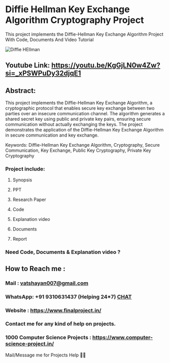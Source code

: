 # Diffie Hellman Key Exchange Algorithm Cryptography Project
This project implements the Diffie-Hellman Key Exchange Algorithm Project With Code, Documents And Video Tutorial

![Diffie HEllman](https://github.com/user-attachments/assets/777c9418-2519-4419-a32e-15403ce432fc)

## Youtube Link: https://youtu.be/KgGjLN0w4Zw?si=_xPSWPuDy32djqE1

## Abstract: 
This project implements the Diffie-Hellman Key Exchange Algorithm, a cryptographic protocol that enables secure key exchange between two parties over an insecure communication channel. The algorithm generates a shared secret key using public and private key pairs, ensuring secure communication without actually exchanging the keys. The project demonstrates the application of the Diffie-Hellman Key Exchange Algorithm in secure communication and key exchange.

Keywords: Diffie-Hellman Key Exchange Algorithm, Cryptography, Secure Communication, Key Exchange, Public Key Cryptography, Private Key Cryptography

### Project include: 

1. Synopsis

2. PPT

3. Research Paper


4. Code

5. Explanation video

6. Documents

7. Report


### Need Code, Documents & Explanation video ? 

## How to Reach me :

### Mail : vatshayan007@gmail.com 

### WhatsApp: +91 9310631437 (Helping 24*7) **[CHAT](https://wa.me/message/CHWN2AHCPMAZK1)** 

### Website : https://www.finalproject.in/

### Contact me for any kind of help on projects.
### 1000 Computer Science Projects : https://www.computer-science-project.in/


Mail/Message me for Projects Help 🙏🏻
